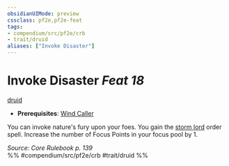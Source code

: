 ```yaml
---
obsidianUIMode: preview
cssclass: pf2e,pf2e-feat
tags:
- compendium/src/pf2e/crb
- trait/druid
aliases: ["Invoke Disaster"]
---
```

# Invoke Disaster  *Feat 18*  
[druid](Reference/Rules/Traits/druid.md "Druid Class Trait")  

- **Prerequisites**: [Wind Caller](wind-caller.md)

You can invoke nature's fury upon your foes. You gain the [storm lord](Reference/Compendium/Spells/storm-lord.md) order spell. Increase the number of Focus Points in your focus pool by 1.

*Source: Core Rulebook p. 139*  
%% #compendium/src/pf2e/crb #trait/druid %%
